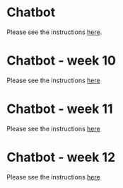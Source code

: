 # Chatbot

Please see the instructions [here](https://docs.google.com/document/d/1BP27Tjgit66o6kLpzu8RMnPr7M5GWpC_2N05DvMMTUE/).


# Chatbot - week 10 

Please see the instructions [here](https://docs.google.com/document/d/1qrdVIXy7D10M3AkQUIKV0z7kkIOoCsofMD3ZJexyy2s/edit?usp=sharing)

# Chatbot - week 11 

Please see the instructions [here](https://docs.google.com/document/d/1sWx_g90eLzSyfLRNfeZzCYUGqR5ArW4LT10D2dWctCU/edit?usp=sharing)

# Chatbot - week 12

Please see the instructions [here](https://docs.google.com/document/d/1LYZpU_kXgWwIJMclZ1ZSkXD4xSNh9-vzZwVoF7UtKI0/edit?usp=sharing)
